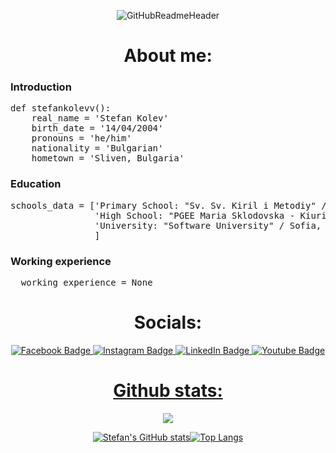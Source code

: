 <div align='center'> 
  
![GitHubReadmeHeader](https://github.com/stefankolevv/stefankolevv/assets/68730434/9bde9537-211e-4b64-8f7a-aeee23a4d463)
</div> 
<h1 align="center"> About me: </h1>

### Introduction
  
<pre>
def stefankolevv():
    real_name = 'Stefan Kolev'
    birth_date = '14/04/2004'
    pronouns = 'he/him'
    nationality = 'Bulgarian'
    hometown = 'Sliven, Bulgaria'
</pre>
  
### Education
  
<pre>
schools_data = ['Primary School: "Sv. Sv. Kiril i Metodiy" / Sliven, Bulgaria / 2011 - 2018',
                'High School: "PGEE Maria Sklodovska - Kiuri" / Sliven, Bulgaria / 2018 - 2023',
                'University: "Software University" / Sofia, Bulgaria (online) / 2023 - Present'
                ]
</pre>

### Working experience

<pre>
  working_experience = None
</pre>

<h1 align="center"> Socials: </h1>
<div align="center">
<div id="badges">
    <a href="https://www.facebook.com/stefan.kolev.56829">
    <img src="https://img.shields.io/badge/Facebook-black?style=for-the-badge&logo=facebook&logoColor=blue" alt="Facebook Badge"/>
  <a href="https://www.instagram.com/s.kolevv">
    <img src="https://img.shields.io/badge/Instagram-black?style=for-the-badge&logo=instagram&logoColor=orange" alt="Instagram Badge"/>
  <a href="www.linkedin.com/in/stefankolevv">
   <img src="https://img.shields.io/badge/Linkedin-black?style=for-the-badge&logo=linkedin&logoColor=blue" alt="LinkedIn Badge"/>
  <a href="https://www.youtube.com/@Stefan_Kolev">
    <img src="https://img.shields.io/badge/YouTube-black?style=for-the-badge&logo=youtube&logoColor=red" alt="Youtube Badge"/>
</div>
  </div>
  </details>
<h1 align="center"> Github stats: </h1>

<div align="center">

  ![](https://komarev.com/ghpvc/?username=stefankolevv)
  
![Stefan's GitHub stats](https://github-readme-stats.vercel.app/api?username=stefankolevv&show_icons=true&theme=transparent)[![Top Langs](https://github-readme-stats.vercel.app/api/top-langs/?username=stefankolevv&theme=transparent)](https://github.com/stefankolevv/github-readme-stats)
